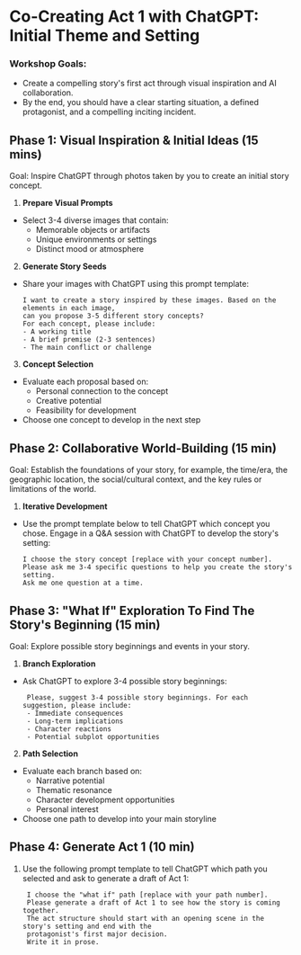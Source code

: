 # Co-Creating Act 1 with ChatGPT: Initial Theme and Setting

### Workshop Goals: 
- Create a compelling story's first act through visual inspiration and AI collaboration.
- By the end, you should have a clear starting situation, a defined protagonist, and a compelling inciting incident.

## Phase 1: Visual Inspiration & Initial Ideas (15 mins)

Goal: Inspire ChatGPT through photos taken by you to create an initial story concept.

1. **Prepare Visual Prompts**
- Select 3-4 diverse images that contain:
  - Memorable objects or artifacts
  - Unique environments or settings
  - Distinct mood or atmosphere

2. **Generate Story Seeds**
- Share your images with ChatGPT using this prompt template:
  
  
      I want to create a story inspired by these images. Based on the elements in each image,
      can you propose 3-5 different story concepts?
      For each concept, please include:
      - A working title
      - A brief premise (2-3 sentences)
      - The main conflict or challenge

      
3. **Concept Selection**
- Evaluate each proposal based on:
  - Personal connection to the concept
  - Creative potential
  - Feasibility for development
- Choose one concept to develop in the next step


## Phase 2: Collaborative World-Building (15 min)

Goal: Establish the foundations of your story, for example, the time/era, the geographic location, the social/cultural context, and the key rules or limitations of the world.

1. **Iterative Development**

  - Use the prompt template below to tell ChatGPT which concept you chose. Engage in a Q&A session with ChatGPT to develop the story's setting:   

        I choose the story concept [replace with your concept number].
        Please ask me 3-4 specific questions to help you create the story's setting.
        Ask me one question at a time.


## Phase 3: "What If" Exploration To Find The Story's Beginning (15 min)

Goal: Explore possible story beginnings and events in your story.
 
1. **Branch Exploration**
 - Ask ChatGPT to explore 3-4 possible story beginnings:
        
        Please, suggest 3-4 possible story beginnings. For each suggestion, please include:
        - Immediate consequences
        - Long-term implications
        - Character reactions
        - Potential subplot opportunities


2. **Path Selection**
 - Evaluate each branch based on:
   - Narrative potential
   - Thematic resonance
   - Character development opportunities
   - Personal interest
 - Choose one path to develop into your main storyline

## Phase 4: Generate Act 1 (10 min)

1. Use the following prompt template to tell ChatGPT which path you selected and ask to generate a draft of Act 1:
    
    
        I choose the "what if" path [replace with your path number].
        Please generate a draft of Act 1 to see how the story is coming together.
        The act structure should start with an opening scene in the story's setting and end with the
        protagonist's first major decision.
        Write it in prose.
    

